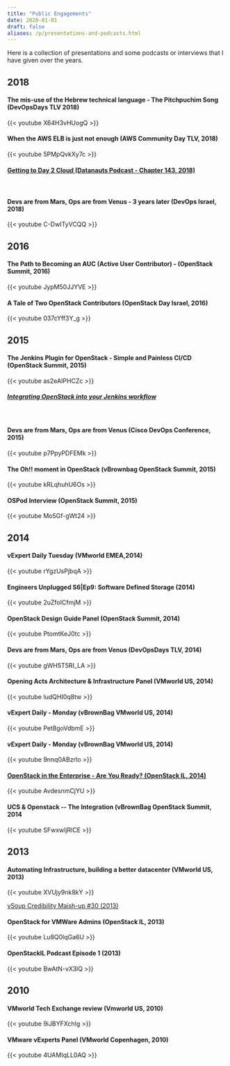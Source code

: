 ```yaml
---
title: "Public Engagements"
date: 2020-01-01
draft: false
aliases: /p/presentations-and-podcasts.html
---
```

Here is a collection of presentations and some podcasts or interviews that I have given over the years.

## 2018
#### The mis-use of the Hebrew technical language - The Pitchpuchim Song (DevOpsDays TLV 2018)

{{< youtube X64H3vHUogQ >}}
<br/>

#### When the AWS ELB is just not enough (AWS Community Day TLV, 2018)
{{< youtube 5PMpQvkXy7c >}}
<br/>

#### [Getting to Day 2 Cloud (Datanauts Podcast - Chapter 143, 2018)](https://packetpushers.net/podcast/datanauts-143-getting-to-day-2-cloud/)
<br/>

#### Devs are from Mars, Ops are from Venus - 3 years later (DevOps Israel, 2018)
{{< youtube C-DwITyVCQQ >}}
<br/>

## 2016
#### The Path to Becoming an AUC (Active User Contributor) - (OpenStack Summit, 2016)
{{< youtube JypM50JJYVE >}}
<br/>

#### A Tale of Two OpenStack Contributors (OpenStack Day Israel, 2016)
{{< youtube 037cYff3Y_g >}}
<br/>

## 2015
#### The Jenkins Plugin for OpenStack - Simple and Painless CI/CD (OpenStack Summit, 2015)
{{< youtube as2eAIPHCZc >}}
<br/>

##### [Integrating OpenStack into your Jenkins workflow](https://opensource.com/business/15/5/interview-maish-saidel-keesing-cisco)
<br/>

#### Devs are from Mars, Ops are from Venus (Cisco DevOps Conference, 2015)
{{< youtube p7PpyPDFEMk >}}
<br/>

#### The Oh!! moment in OpenStack (vBrownbag OpenStack Summit, 2015)
{{< youtube kRLqhuhU6Os >}}
<br/>

#### OSPod Interview (OpenStack Summit, 2015)
{{< youtube Mo5Gf-gWt24 >}}
<br/>

## 2014
#### vExpert Daily Tuesday (VMworld EMEA,2014)
{{< youtube rYgzUsPjbqA >}}
<br/>

#### Engineers Unplugged S6|Ep9: Software Defined Storage (2014)
{{< youtube 2uZfoICfmjM >}}
<br/>

#### OpenStack Design Guide Panel (OpenStack Summit, 2014)
{{< youtube PtomtKeJ0tc >}}
<br/>

#### Devs are from Mars, Ops are from Venus (DevOpsDays TLV, 2014)
{{< youtube gWH5T5RI_LA >}}
<br/>

#### Opening Acts Architecture & Infrastructure Panel (VMworld US, 2014)
{{< youtube IudQHI0q8tw >}}
<br/>

#### vExpert Daily - Monday (vBrownBag VMworld US, 2014)
{{< youtube Pet8goVdbmE >}}
<br/>

#### vExpert Daily - Monday (vBrownBag VMworld US, 2014)

{{< youtube 9nnq0ABzrIo >}}
<br/>

#### [OpenStack in the Enterprise - Are You Ready? (OpenStack IL, 2014)](https://speakerdeck.com/maishsk/are-you-ready-for-openstack-in-the-enterprise)
{{< youtube AvdesnmCjYU >}}
<br/>

#### UCS & Openstack -- The Integration (vBrownBag OpenStack Summit, 2014
{{< youtube SFwxwljRlCE >}}
<br/>

## 2013
#### Automating Infrastructure, building a better datacenter (VMworld US, 2013)
{{< youtube XVUjy9nk8kY >}}
<br/>

[vSoup Credibility Maish-up #30 (2013)](http://vsoup.net/2013/03/vsoup-credibility-maish-up-30/)
<br/>

#### OpenStack for VMWare Admins (OpenStack IL, 2013)
{{< youtube Lu8Q0lqGa6U >}}
<br/>

#### OpenStackIL Podcast Episode 1 (2013)
{{< youtube BwAtN-vX3lQ >}}
<br/>

## 2010
#### VMworld Tech Exchange review (Vmworld US, 2010)
{{< youtube 9iJBYFXchIg >}}
<br/>

#### VMware vExperts Panel (VMworld Copenhagen, 2010)
{{< youtube 4UAMIqLL0AQ >}}